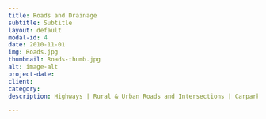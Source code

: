 ```yaml
---
title: Roads and Drainage
subtitle: Subtitle
layout: default
modal-id: 4
date: 2010-11-01
img: Roads.jpg
thumbnail: Roads-thumb.jpg
alt: image-alt
project-date:
client:
category:
description: Highways | Rural & Urban Roads and Intersections | Carparks | Pavement Design | Stormwater Networks & Flood Studies | Stormwater Detention | Catchment Analysis

---
```

